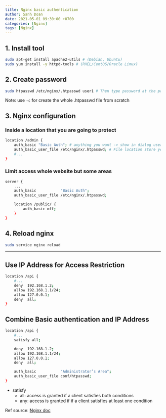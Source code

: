 ```yaml
---
title: Nginx basic authentication
author: Sanh Doan
date: 2021-05-01 09:30:00 +0700
categories: [Nginx]
tags: [Nginx]
---
```



## 1. Install tool
```bash
sudo apt-get install apache2-utils # (Debian, Ubuntu)
sudo yum install -y httpd-tools # (RHEL/CentOS/Oracle Linux)
```

## 2. Create password
```bash
sudo htpasswd /etc/nginx/.htpasswd user1 # Then type password at the prompt
```
Note: use `-c` for create the whole .htpasswd file from scratch


## 3. Nginx configuration
### Inside a location that you are going to protect
```bash
location /admin {
    auth_basic "Basic Auth"; # anything you want -> show in dialog user/password
    auth_basic_user_file /etc/nginx/.htpasswd; # File location store your password
    #...
}
```
### Limit access whole website but some areas
```bash
server {
    ...
    auth_basic           "Basic Auth";
    auth_basic_user_file /etc/nginx/.htpasswd; 

    location /public/ {
        auth_basic off;
    }
}
```

## 4. Reload nginx
```bash
sudo service nginx reload
```

---
## Use IP Address for Access Restriction
```bash
location /api {
    #...
    deny  192.168.1.2;
    allow 192.168.1.1/24;
    allow 127.0.0.1;
    deny  all;
}
```

## Combine Basic authentication and IP Address
```bash
location /api {
    #...
    satisfy all;    

    deny  192.168.1.2;
    allow 192.168.1.1/24;
    allow 127.0.0.1;
    deny  all;

    auth_basic           "Administrator’s Area";
    auth_basic_user_file conf/htpasswd;
}
```
- satisfy
    - all: access is granted if a client satisfies both conditions
    - any: access is granted if if a client satisfies at least one condition



Ref source: [Nginx doc](https://docs.nginx.com/nginx/admin-guide/security-controls/configuring-http-basic-authentication/)